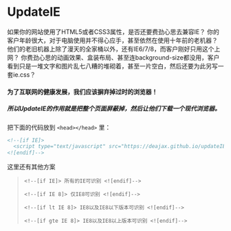 # UpdateIE

如果你的网站使用了HTML5或者CSS3属性，是否还要费劲心思去兼容IE？
你的客户年龄很大，对于电脑使用并不得心应手，甚至依然在使用十年前的老机器？
他们的老旧机器上除了漫天的全家桶以外，还有IE6/7/8，而客户刚好只用这个上网？
你费劲心思的动画效果、盒装布局、甚至连background-size都没用，客户看到只是一堆文字和图片乱七八糟的堆砌着，甚至一片空白，然后还要为此另写一套ie.css？

#### 为了互联网的健康发展，我们应该摒弃掉过时的浏览器！



##### 所以UpdateIE的作用就是把整个页面屏蔽掉，然后让他们下载一个现代浏览器。

把下面的代码放到 `<head></head>` 里：

```html
<!--[if IE]>
  <script type="text/javascript" src="https://deajax.github.io/updateIE/UpdateIE.js"></script>
<![endif]-->
```



这里还有其他方案

> `<!--[if IE]> 所有的IE可识别 <![endif]-->`
>
> `<!--[if IE 8]> 仅IE8可识别 <![endif]-->`
>
> `<!--[if lt IE 8]> IE8以及IE8以下版本可识别 <![endif]-->`
>
> `<!--[if gte IE 8]> IE8以及IE8以上版本可识别 <![endif]-->`

